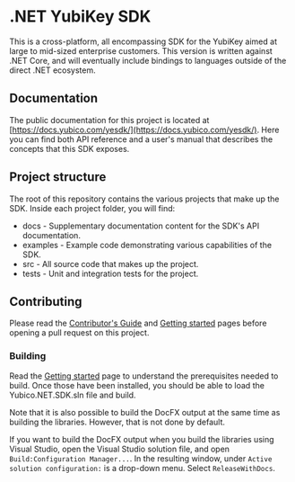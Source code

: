 <!-- Copyright 2021 Yubico AB

Licensed under the Apache License, Version 2.0 (the "License");
you may not use this file except in compliance with the License.
You may obtain a copy of the License at

    http://www.apache.org/licenses/LICENSE-2.0

Unless required by applicable law or agreed to in writing, software
distributed under the License is distributed on an "AS IS" BASIS,
WITHOUT WARRANTIES OR CONDITIONS OF ANY KIND, either express or implied.
See the License for the specific language governing permissions and
limitations under the License. -->

# .NET YubiKey SDK

This is a cross-platform, all encompassing SDK for the YubiKey aimed at large to mid-sized enterprise
customers. This version is written against .NET Core, and will eventually include bindings to languages
outside of the direct .NET ecosystem.

## Documentation

The public documentation for this project is located at [https://docs.yubico.com/yesdk/](https://docs.yubico.com/yesdk/).
Here you can find both API reference and a user's manual that describes the concepts that this SDK exposes.

## Project structure

The root of this repository contains the various projects that make up the SDK. Inside each project
folder, you will find:

- docs - Supplementary documentation content for the SDK's API documentation.
- examples - Example code demonstrating various capabilities of the SDK.
- src - All source code that makes up the project.
- tests - Unit and integration tests for the project.

## Contributing

Please read the [Contributor's Guide](./CONTRIBUTING.md) and [Getting started](./contributordocs/getting-started.md)
pages before opening a pull request on this project.

### Building

Read the [Getting started](./contributordocs/getting-started.md) page to understand the prerequisites needed
to build. Once those have been installed, you should be able to load the Yubico.NET.SDK.sln file and build.

Note that it is also possible to build the DocFX output at the same time as building the libraries. However,
that is not done by default.

If you want to build the DocFX output when you build the libraries using Visual Studio, open the Visual
Studio solution file, and open `Build:Configuration Manager...`. In the resulting window, under
`Active solution configuration:` is a drop-down menu. Select `ReleaseWithDocs`.
